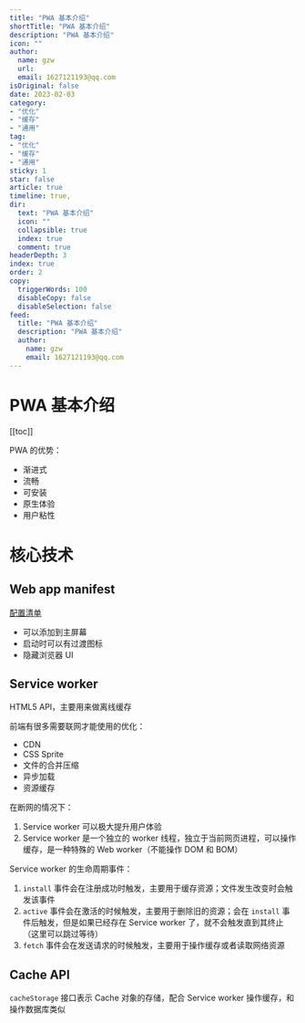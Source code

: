 ```yaml
---
title: "PWA 基本介绍"
shortTitle: "PWA 基本介绍"
description: "PWA 基本介绍"
icon: ""
author: 
  name: gzw
  url: 
  email: 1627121193@qq.com
isOriginal: false
date: 2023-02-03
category: 
- "优化"
- "缓存"
- "通用"
tag:
- "优化"
- "缓存"
- "通用"
sticky: 1
star: false
article: true
timeline: true,
dir:
  text: "PWA 基本介绍"
  icon: ""
  collapsible: true
  index: true
  comment: true
headerDepth: 3
index: true
order: 2
copy:
  triggerWords: 100
  disableCopy: false
  disableSelection: false
feed:
  title: "PWA 基本介绍"
  description: "PWA 基本介绍"
  author:
    name: gzw
    email: 1627121193@qq.com
---
```




# PWA 基本介绍


[[toc]]



PWA 的优势：

- 渐进式
- 流畅
- 可安装
- 原生体验
- 用户粘性





# 核心技术

## Web app manifest

[配置清单](https://developer.mozilla.org/zh-CN/docs/Web/Manifest)

- 可以添加到主屏幕
- 启动时可以有过渡图标
- 隐藏浏览器 UI



## Service worker

HTML5 API，主要用来做离线缓存

前端有很多需要联网才能使用的优化：

- CDN
- CSS Sprite
- 文件的合并压缩
- 异步加载
- 资源缓存

在断网的情况下：

1. Service worker 可以极大提升用户体验
2. Service worker 是一个独立的 worker 线程，独立于当前网页进程，可以操作缓存，是一种特殊的 Web worker（不能操作 DOM 和 BOM）



Service worker 的生命周期事件：

1. `install` 事件会在注册成功时触发，主要用于缓存资源；文件发生改变时会触发该事件
2. `active` 事件会在激活的时候触发，主要用于删除旧的资源；会在 `install` 事件后触发，但是如果已经存在 Service worker 了，就不会触发直到其终止（这里可以跳过等待）
3. `fetch` 事件会在发送请求的时候触发，主要用于操作缓存或者读取网络资源



## Cache API

`cacheStorage` 接口表示 Cache 对象的存储，配合 Service worker 操作缓存，和操作数据库类似